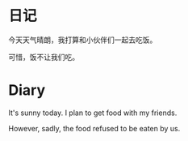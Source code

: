 # 日记

今天天气晴朗，我打算和小伙伴们一起去吃饭。

可惜，饭不让我们吃。

# Diary

It's sunny today. I plan to get food with my friends.

However, sadly, the food refused to be eaten by us.
